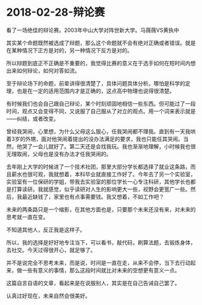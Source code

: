 # 2018-02-28-辩论赛

看了一场绝佳的辩论赛。2003年中山大学对阵世新大学。马薇薇VS黄执中

其实某个命题既然被选成了辩题，那么这个命题就不会有绝对正确或者错误。就是在某种情况下正方是对的，另一种情况下反方是对的。

所以辩题到底正不正确是不重要的，我觉得比赛的意义在于选手如何在短时间内想出来如何辩论，如何对答如流。

至于辩论场下的命题，前辈讲得很清楚了，具体问题具体分析。哪怕是科学的定理，也是在一定的适用范围内才是正确的，这点高中物理也说得很清楚。

有时候我们也会自己跟自己辩论，某个时刻顽固地相信一些东西。但可能过了一段时间，观点又会变得不同，又说服了自己服从了对立的观点。用一个词来表示就是——纠结，或者改变。

曾经我哭闹，心里想，为什么父母这么狠心，任我哭闹都不理我。直到有一天我哄着3岁的外甥，面对他哭闹着提出的没办法满足的要求，我也只能任其哭闹。当然，他哭了一会儿就好了。第二天还是会找我玩。我也渐渐地理解，小时候我也很无理取闹，父母也是没有办法才任我哭闹的。

去年刚上大学的时候进了一个技术社团，那里大部分学长都选择了就业这条路，而且薪水也很可观，我就想着，本科毕业就直接工作好了。今年去了另一个实验室，实验室有一位保研的学姐，带我去实验室的那位学长一心专注科研，其他学长也都是打算读研。我就感觉，似乎读研对人生的影响更大一些，视野会更宽广一些。然后，我最近缺钱了，家里也有点事需要钱。我又想着，不如工作吧？

未来的两条路只是一个缩影，在其他方面也是，只要那个未来还没有来，对未来的思考就一直在变。

不知道其他人，反正我是这样子。

所以，我的选择是好好地专注当下，可以看书，敲代码，刷算法题，去锻炼身体，去社交。今天过得很开心，就足够了。

并不是说完全不思考未来，而是说，时间是一直在走，从来不会停，当下去行动起来，做一些有意义的事情，那么这段时间就比对未来的空想更有意义一点。

这篇自言自语的文章，看起来是在说服别人，其实是在自己告诫自己罢了。

认真过好现在，未来自然会很美好。